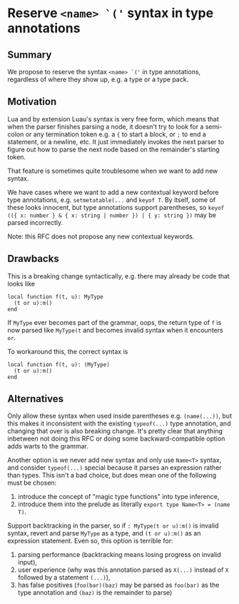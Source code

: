 # Reserve ``<name> `('`` syntax in type annotations

## Summary

We propose to reserve the syntax ``<name> `('`` in type annotations, regardless of where they show up, e.g. a type or a type pack.

## Motivation

Lua and by extension Luau's syntax is very free form, which means that when the parser finishes parsing a node, it doesn't try to look for a semi-colon or any termination token e.g. a `{` to start a block, or `;` to end a statement, or a newline, etc. It just immediately invokes the next parser to figure out how to parse the next node based on the remainder's starting token.

That feature is sometimes quite troublesome when we want to add new syntax.

We have cases where we want to add a new contextual keyword before type annotations, e.g. `setmetatable(...` and `keyof T`. By itself, some of these looks innocent, but type annotations support parentheses, so `keyof (({ x: number } & { x: string | number }) | { y: string })` may be parsed incorrectly.

Note: this RFC does not propose any new contextual keywords.

## Drawbacks

This is a breaking change syntactically, e.g. there may already be code that looks like

```
local function f(t, u): MyType
  (t or u):m()
end
```

If `MyType` ever becomes part of the grammar, oops, the return type of `f` is now parsed like `MyType(t` and becomes invalid syntax when it encounters `or`.

To workaround this, the correct syntax is

```
local function f(t, u): (MyType)
  (t or u):m()
end
```

## Alternatives

Only allow these syntax when used inside parentheses e.g. `(name(...))`, but this makes it inconsistent with the existing `typeof(...)` type annotation, and changing that over is also breaking change. It's pretty clear that anything inbetween not doing this RFC or doing some backward-compatible option adds warts to the grammar.

Another option is we never add new syntax and only use `Name<T>` syntax, and consider `typeof(...)` special because it parses an expression rather than types. This isn't a bad choice, but does mean one of the following must be chosen:
  1. introduce the concept of "magic type functions" into type inference,
  2. introduce them into the prelude as literally `export type Name<T> = (name T)`.

Support backtracking in the parser, so if `: MyType(t or u):m()` is invalid syntax, revert and parse `MyType` as a type, and `(t or u):m()` as an expression statement. Even so, this option is terrible for:
  1. parsing performance (backtracking means losing progress on invalid input),
  2. user experience (why was this annotation parsed as `X(...)` instead of `X` followed by a statement `(...)`),
  3. has false positives (`foo(bar)(baz)` may be parsed as `foo(bar)` as the type annotation and `(baz)` is the remainder to parse)
